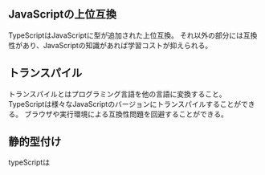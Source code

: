 ## JavaScriptの上位互換
TypeScriptはJavaScriptに型が追加された上位互換。
それ以外の部分には互換性があり、JavaScriptの知識があれば学習コストが抑えられる。

## トランスパイル
トランスパイルとはプログラミング言語を他の言語に変換すること。
TypeScriptは様々なJavaScriptのバージョンにトランスパイルすることができる。
ブラウザや実行環境による互換性問題を回避することができる。

## 静的型付け
typeScriptは